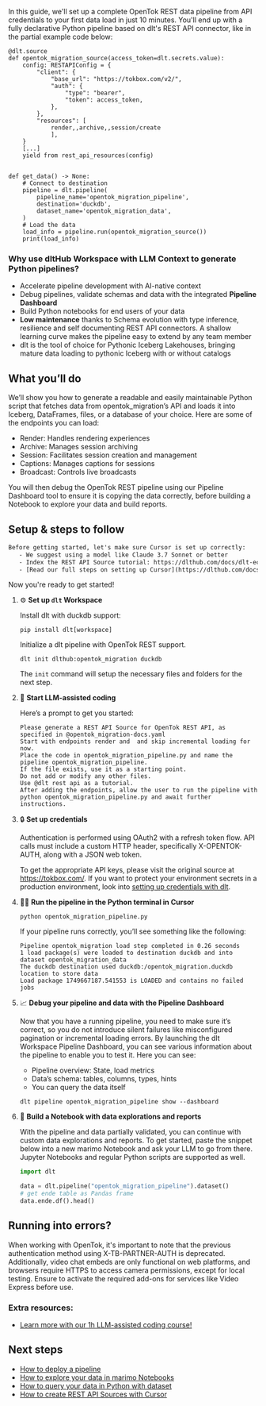 In this guide, we'll set up a complete OpenTok REST data pipeline from API credentials to your first data load in just 10 minutes. You'll end up with a fully declarative Python pipeline based on dlt's REST API connector, like in the partial example code below:

```python-outcome
@dlt.source
def opentok_migration_source(access_token=dlt.secrets.value):
    config: RESTAPIConfig = {
        "client": {
            "base_url": "https://tokbox.com/v2/",
            "auth": {
                "type": "bearer",
                "token": access_token,
            },
        },
        "resources": [
            render,,archive,,session/create
            ],
    }
    [...]
    yield from rest_api_resources(config)


def get_data() -> None:
    # Connect to destination
    pipeline = dlt.pipeline(
        pipeline_name='opentok_migration_pipeline',
        destination='duckdb',
        dataset_name='opentok_migration_data', 
    )
    # Load the data
    load_info = pipeline.run(opentok_migration_source())
    print(load_info) 
```

### Why use dltHub Workspace with LLM Context to generate Python pipelines?

- Accelerate pipeline development with AI-native context
- Debug pipelines, validate schemas and data with the integrated **Pipeline Dashboard**
- Build Python notebooks for end users of your data
- **Low maintenance** thanks to Schema evolution with type inference, resilience and self documenting REST API connectors. A shallow learning curve makes the pipeline easy to extend by any team member
- dlt is the tool of choice for Pythonic Iceberg Lakehouses, bringing mature data loading to pythonic Iceberg with or without catalogs

## What you’ll do

We’ll show you how to generate a readable and easily maintainable Python script that fetches data from opentok_migration’s API and loads it into Iceberg, DataFrames, files, or a database of your choice. Here are some of the endpoints you can load:

- Render: Handles rendering experiences
- Archive: Manages session archiving
- Session: Facilitates session creation and management
- Captions: Manages captions for sessions
- Broadcast: Controls live broadcasts

You will then debug the OpenTok REST pipeline using our Pipeline Dashboard tool to ensure it is copying the data correctly, before building a Notebook to explore your data and build reports.

## Setup & steps to follow

```default
Before getting started, let's make sure Cursor is set up correctly:
   - We suggest using a model like Claude 3.7 Sonnet or better
   - Index the REST API Source tutorial: https://dlthub.com/docs/dlt-ecosystem/verified-sources/rest_api/ and add it to context as **@dlt rest api**
   - [Read our full steps on setting up Cursor](https://dlthub.com/docs/dlt-ecosystem/llm-tooling/cursor-restapi#23-configuring-cursor-with-documentation)
```

Now you're ready to get started!

1. ⚙️ **Set up `dlt` Workspace**
    
    Install dlt with duckdb support:
    ```shell
    pip install dlt[workspace]
    ```

    Initialize a dlt pipeline with OpenTok REST support.
    ```shell
    dlt init dlthub:opentok_migration duckdb
    ```

    The `init` command will setup the necessary files and folders for the next step.
    
2. 🤠 **Start LLM-assisted coding**
    
    Here’s a prompt to get you started:
    
    ```prompt
    Please generate a REST API Source for OpenTok REST API, as specified in @opentok_migration-docs.yaml 
    Start with endpoints render and  and skip incremental loading for now. 
    Place the code in opentok_migration_pipeline.py and name the pipeline opentok_migration_pipeline. 
    If the file exists, use it as a starting point. 
    Do not add or modify any other files. 
    Use @dlt rest api as a tutorial. 
    After adding the endpoints, allow the user to run the pipeline with python opentok_migration_pipeline.py and await further instructions.
    ```

    
3. 🔒 **Set up credentials** 
    
    Authentication is performed using OAuth2 with a refresh token flow. API calls must include a custom HTTP header, specifically X-OPENTOK-AUTH, along with a JSON web token.
    
    To get the appropriate API keys, please visit the original source at https://tokbox.com/.
    If you want to protect your environment secrets in a production environment, look into [setting up credentials with dlt](https://dlthub.com/docs/walkthroughs/add_credentials).
    
4. 🏃‍♀️ **Run the pipeline in the Python terminal in Cursor**
    
    ```shell
    python opentok_migration_pipeline.py
    ```
    
    If your pipeline runs correctly, you’ll see something like the following:
    
    ```shell
    Pipeline opentok_migration load step completed in 0.26 seconds
    1 load package(s) were loaded to destination duckdb and into dataset opentok_migration_data
    The duckdb destination used duckdb:/opentok_migration.duckdb location to store data
    Load package 1749667187.541553 is LOADED and contains no failed jobs
    ```
    
5. 📈 **Debug your pipeline and data with the Pipeline Dashboard**

    Now that you have a running pipeline, you need to make sure it’s correct, so you do not introduce silent failures like misconfigured pagination or incremental loading errors. By launching the dlt Workspace Pipeline Dashboard, you can see various information about the pipeline to enable you to test it. Here you can see:
    - Pipeline overview: State, load metrics
    - Data’s schema: tables, columns, types, hints
    - You can query the data itself
    
    ```shell
    dlt pipeline opentok_migration_pipeline show --dashboard
    ```
    
6. 🐍 **Build a Notebook with data explorations and reports**

    With the pipeline and data partially validated, you can continue with custom data explorations and reports. To get started, paste the snippet below into a new marimo Notebook and ask your LLM to go from there. Jupyter Notebooks and regular Python scripts are supported as well.

    
    ```python
    import dlt

   data = dlt.pipeline("opentok_migration_pipeline").dataset()
   # get ende table as Pandas frame
   data.ende.df().head()
    ```

## Running into errors?

When working with OpenTok, it's important to note that the previous authentication method using X-TB-PARTNER-AUTH is deprecated. Additionally, video chat embeds are only functional on web platforms, and browsers require HTTPS to access camera permissions, except for local testing. Ensure to activate the required add-ons for services like Video Express before use.

### Extra resources:

- [Learn more with our 1h LLM-assisted coding course!](https://www.youtube.com/watch?v=GGid70rnJuM)

## Next steps

- [How to deploy a pipeline](https://dlthub.com/docs/walkthroughs/deploy-a-pipeline)
- [How to explore your data in marimo Notebooks](https://dlthub.com/docs/general-usage/dataset-access/marimo)
- [How to query your data in Python with dataset](https://dlthub.com/docs/general-usage/dataset-access/dataset)
- [How to create REST API Sources with Cursor](https://dlthub.com/docs/dlt-ecosystem/llm-tooling/cursor-restapi)